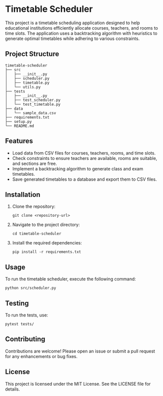 # Timetable Scheduler

This project is a timetable scheduling application designed to help educational institutions efficiently allocate courses, teachers, and rooms to time slots. The application uses a backtracking algorithm with heuristics to generate optimal timetables while adhering to various constraints.

## Project Structure

```
timetable-scheduler
├── src
│   ├── __init__.py
│   ├── scheduler.py
│   ├── timetable.py
│   └── utils.py
├── tests
│   ├── __init__.py
│   ├── test_scheduler.py
│   └── test_timetable.py
├── data
│   └── sample_data.csv
├── requirements.txt
├── setup.py
└── README.md
```

## Features

- Load data from CSV files for courses, teachers, rooms, and time slots.
- Check constraints to ensure teachers are available, rooms are suitable, and sections are free.
- Implement a backtracking algorithm to generate class and exam timetables.
- Save generated timetables to a database and export them to CSV files.

## Installation

1. Clone the repository:
   ```
   git clone <repository-url>
   ```
2. Navigate to the project directory:
   ```
   cd timetable-scheduler
   ```
3. Install the required dependencies:
   ```
   pip install -r requirements.txt
   ```

## Usage

To run the timetable scheduler, execute the following command:
```
python src/scheduler.py
```

## Testing

To run the tests, use:
```
pytest tests/
```

## Contributing

Contributions are welcome! Please open an issue or submit a pull request for any enhancements or bug fixes.

## License

This project is licensed under the MIT License. See the LICENSE file for details.